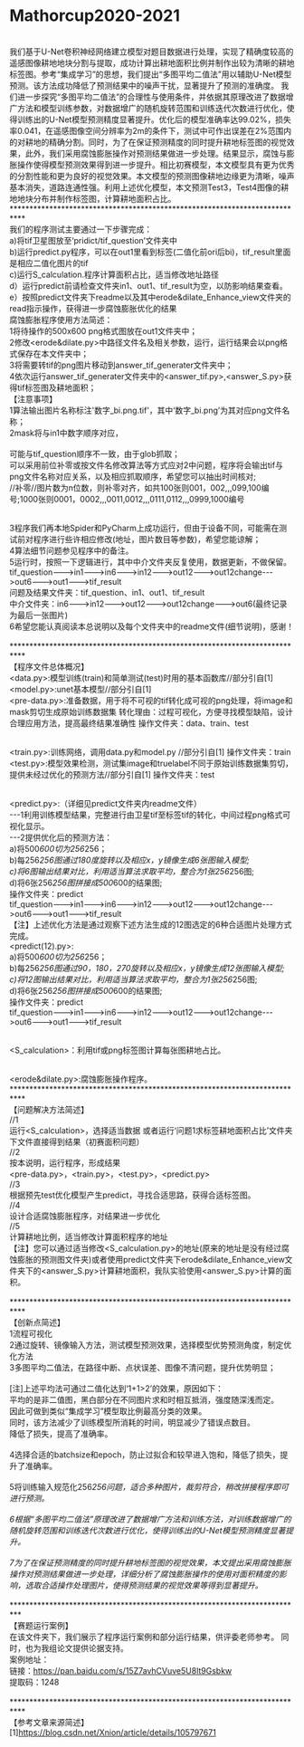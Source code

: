 # Mathorcup2020-2021
<Br/>我们基于U-Net卷积神经网络建立模型对题目数据进行处理，实现了精确度较高的遥感图像耕地地块分割与提取，成功计算出耕地面积比例并制作出较为清晰的耕地标签图。参考“集成学习”的思想，我们提出“多图平均二值法”用以辅助U-Net模型预测。该方法成功降低了预测结果中的噪声干扰，显著提升了预测的准确度。
我们进一步探究“多图平均二值法”的合理性与使用条件，并依据其原理改进了数据增广方法和模型训练参数，对数据增广的随机旋转范围和训练迭代次数进行优化，使得训练出的U-Net模型预测精度显著提升。优化后的模型准确率达99.02%，损失率0.041，在遥感图像空间分辨率为2m的条件下，测试中可作出误差在2%范围内的对耕地的精确分割。同时，为了在保证预测精度的同时提升耕地标签图的视觉效果，此外，我们采用腐蚀膨胀操作对预测结果做进一步处理。结果显示，腐蚀与膨胀操作使得模型预测效果得到进一步提升。相比初赛模型，本文模型具有更为优秀的分割性能和更为良好的视觉效果。本文模型的预测图像耕地边缘更为清晰，噪声基本消失，道路连通性强。利用上述优化模型，本文预测Test3，Test4图像的耕地地块分布并制作标签图，计算耕地面积占比。
<Br/>***************************************************************************
<Br/>我们的程序测试主要通过一下步骤完成：
<Br/>a)将tif卫星图放至‘pridict/tif_question’文件夹中
<Br/>b)运行predict.py程序，可以在out1里看到标签(二值化前ori后bi)，tif_result里面是相应二值化图片的tif
<Br/>c)运行S_calculation.程序计算面积占比，适当修改地址路径
<Br/>d）运行predict前请检查文件夹in1、out1、tif_result为空，以防影响结果查看。
<Br/>e）按照predict文件夹下readme以及其中erode&dilate_Enhance_view文件夹的read指示操作，获得进一步腐蚀膨胀优化的结果
<Br/>腐蚀膨胀程序使用方法简述：
<Br/>1将待操作的500x600 png格式图放在out1文件夹中；
<Br/>2修改<erode&dilate.py>中路径文件名及相关参数，运行，运行结果会以png格式保存在本文件夹中；
<Br/>3将需要转tif的png图片移动到answer_tif_generater文件夹中；
<Br/>4依次运行answer_tif_generater文件夹中的<answer_tif.py>,<answer_S.py>获得tif标签图及耕地面积；
<Br/>【注意事项】
<Br/>1算法输出图片名称标注'数字_bi.png.tif'，其中‘数字_bi.png’为其对应png文件名称；
<Br/>2mask将与in1中数字顺序对应，
<Br/>
<Br/>可能与tif_question顺序不一致，由于glob抓取；
<Br/>可以采用前位补零或按文件名修改算法等方式应对2中问题，程序将会输出tif与png文件名称对应关系，以及相应抓取顺序，希望您可以抽出时间核对;
<Br/>//补零//图片数为n位数，则补零对齐，如共100张则001，002,,,099,100编号;1000张则0001，0002,,,0011,0012,,,0111,0112,,,0999,1000编号

<Br/>3程序我们再本地Spider和PyCharm上成功运行，但由于设备不同，可能需在测试前对程序进行些许相应修改(地址，图片数目等参数)，希望您能谅解；
<Br/>4算法细节问题参见程序中的备注。
<Br/>5运行时，按照一下逻辑进行，其中中介文件夹反复使用，数据更新，不做保留。
<Br/>tif_question--->in1--->in6--->in12--->out12--->out12change--->out6--->out1--->tif_result
<Br/>问题及结果文件夹：tif_question、in1、out1、tif_result
<Br/>中介文件夹：in6--->in12--->out12--->out12change--->out6(最终记录为最后一张图片)
<Br/>6希望您能认真阅读本总说明以及每个文件夹中的readme文件(细节说明)，感谢！
<Br/>
<Br/>***************************************************************************
<Br/>【程序文件总体概况】
<Br/><data.py>:模型训练(train)和简单测试(test)时用的基本函数库//部分引自[1]
<Br/><model.py>:unet基本模型//部分引自[1]
<Br/><pre-data.py>:准备数据，用于将不可视的tif转化成可视的png处理，将image和mask剪切生成原始训练数据集
	       转化理由：过程可视化，方便寻找模型缺陷，设计合理应用方法，提高最终结果准确性
	       操作文件夹：data、train、test

<Br/><train.py>:训练网络，调用data.py和model.py //部分引自[1]
	操作文件夹：train
<Br/><test.py>:模型效果检测，测试集image和truelabel不同于原始训练数据集剪切，提供未经过优化的预测方法//部分引自[1]
	操作文件夹：test

<Br/><predict.py>:（详细见predict文件夹内readme文件）
<Br/>---1利用训练模型结果，完整进行由卫星tif至标签tif的转化，中间过程png格式可视化显示。
<Br/>---2提供优化后的预测方法：
<Br/>      a)将500*600切为256*256；
<Br/>      b)每256*256图通过180度旋转以及相应x，y镜像生成6张图输入模型;
<Br/>      c)将6图输出结果对比，利用适当算法求取平均，整合为1张256*256图;
<Br/>      d)将6张256*256图拼接成500*600的结果图;
<Br/>      操作文件夹：predict
<Br/>tif_question--->in1--->in6--->in12--->out12--->out12change--->out6--->out1--->tif_result
<Br/>【注】上述优化方法是通过观察下述方法生成的12图选定的6种合适图片处理方式完成。
<Br/><predict(12).py>:
<Br/>      a)将500*600切为256*256；
<Br/>      b)每256*256图通过90，180，270旋转以及相应x，y镜像生成12张图输入模型;
<Br/>      c)将12图输出结果对比，利用适当算法求取平均，整合为1张256*256图;
<Br/>      d)将6张256*256图拼接成500*600的结果图;
<Br/>      操作文件夹：predict
<Br/>tif_question--->in1--->in6--->in12--->out12--->out12change--->out6--->out1--->tif_result

<Br/><S_calculation>：利用tif或png标签图计算每张图耕地占比。

<Br/><erode&dilate.py>:腐蚀膨胀操作程序。
<Br/>***************************************************************************
<Br/>【问题解决方法简述】
<Br/>//1
<Br/>运行<S_calculation>，选择适当数据
或者运行‘问题1求标签耕地面积占比’文件夹下文件直接得到结果（初赛面积问题）
<Br/>//2
<Br/>按本说明，运行程序，形成结果
<Br/><pre-data.py>，<train.py>，<test.py>，<predict.py>
<Br/>//3
<Br/>根据预先test优化模型产生predict，寻找合适思路，获得合适标签图。
<Br/>//4
<Br/>设计合适腐蚀膨胀程序，对结果进一步优化
<Br/>//5
<Br/>计算耕地比例，适当修改计算面积程序的地址
<Br/>【注】您可以通过适当修改<S_calculation.py>的地址(原来的地址是没有经过腐蚀膨胀的预测图文件夹)或者使用predict文件夹下erode&dilate_Enhance_view文件夹下的<answer_S.py>计算耕地面积，我队实验使用<answer_S.py>计算的面积。
<Br/>
<Br/>***************************************************************************
<Br/>【创新点简述】
<Br/>1流程可视化
<Br/>2通过旋转、镜像输入方法，测试模型预测效果，选择模型优势预测角度，制定优化方法
<Br/>3多图平均二值法，在路径中断、点状误差、图像不清问题，提升优势明显；
<Br/>
<Br/>[注]上述平均法可通过二值化达到‘1+1>2’的效果，原因如下：
<Br/>平均的是非二值图，黑白部分在不同图片求和时相互抵消，强度随深浅而定。
<Br/>因此可做到类似“集成学习”模型取比例最高分类的效果。
<Br/>同时，该方法减少了训练模型所消耗的时间，明显减少了错误点数目。
<Br/>降低了损失，提高了准确率。
<Br/>
<Br/>4选择合适的batchsize和epoch，防止过拟合和较早进入饱和，降低了损失，提升了准确率。
<Br/>
<Br/>5将训练输入规范化256*256问题，适合多种图片，裁剪符合，稍改拼接程序即可进行预测。
<Br/>
<Br/>6根据“多图平均二值法”原理改进了数据增广方法和训练方法，对训练数据增广的随机旋转范围和训练迭代次数进行优化，使得训练出的U-Net模型预测精度显著提升。
<Br/>
<Br/>7为了在保证预测精度的同时提升耕地标签图的视觉效果，本文提出采用腐蚀膨胀操作对预测结果做进一步处理，详细分析了腐蚀膨胀操作的使用对面积精度的影响，选取合适操作处理图片，使得预测结果的视觉效果等得到显著提升。
<Br/>
<Br/>***************************************************************************
<Br/>【赛题运行案例】
<Br/>在该文件夹下，我们展示了程序运行案例和部分运行结果，供评委老师参考。
同时，也为我组论文提供论据支持。
<Br/>案例地址：
<Br/>链接：https://pan.baidu.com/s/15Z7avhCVuve5U8lt9Gsbkw 
<Br/>提取码：1248 
<Br/>
<Br/>***************************************************************************
<Br/>【参考文章来源简述】
<Br/>[1]https://blog.csdn.net/Xnion/article/details/105797671
